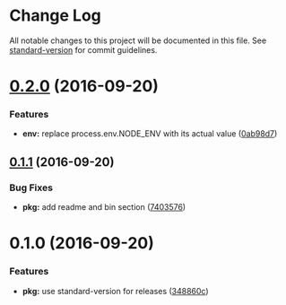 # Change Log

All notable changes to this project will be documented in this file. See [standard-version](https://github.com/conventional-changelog/standard-version) for commit guidelines.

<a name="0.2.0"></a>
# [0.2.0](https://github.com/joakimbeng/rulla/compare/v0.1.1...v0.2.0) (2016-09-20)


### Features

* **env:** replace process.env.NODE_ENV with its actual value ([0ab98d7](https://github.com/joakimbeng/rulla/commit/0ab98d7))



<a name="0.1.1"></a>
## [0.1.1](https://github.com/joakimbeng/rulla/compare/v0.1.0...v0.1.1) (2016-09-20)


### Bug Fixes

* **pkg:** add readme and bin section ([7403576](https://github.com/joakimbeng/rulla/commit/7403576))



<a name="0.1.0"></a>
# 0.1.0 (2016-09-20)


### Features

* **pkg:** use standard-version for releases ([348860c](https://github.com/joakimbeng/rulla/commit/348860c))
